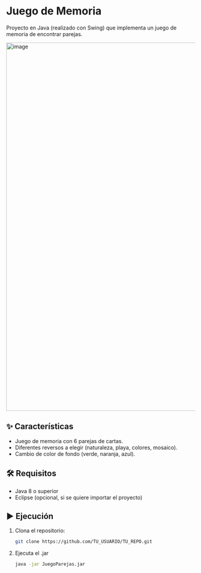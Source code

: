 # Juego de Memoria

Proyecto en Java (realizado con Swing) que implementa un juego de memoria de encontrar parejas.

<img width="1106" height="980" alt="image" src="https://github.com/user-attachments/assets/88807c51-b674-4e38-b09b-cf5ad841d1f6" />


## ✨ Características
- Juego de memoria con 6 parejas de cartas.
- Diferentes reversos a elegir (naturaleza, playa, colores, mosaico).
- Cambio de color de fondo (verde, naranja, azul).

## 🛠️ Requisitos
- Java 8 o superior
- Eclipse (opcional, si se quiere importar el proyecto)

## ▶️ Ejecución
1. Clona el repositorio:
   ```bash
   git clone https://github.com/TU_USUARIO/TU_REPO.git
2. Ejecuta el .jar
   ```bash
   java -jar JuegoParejas.jar
